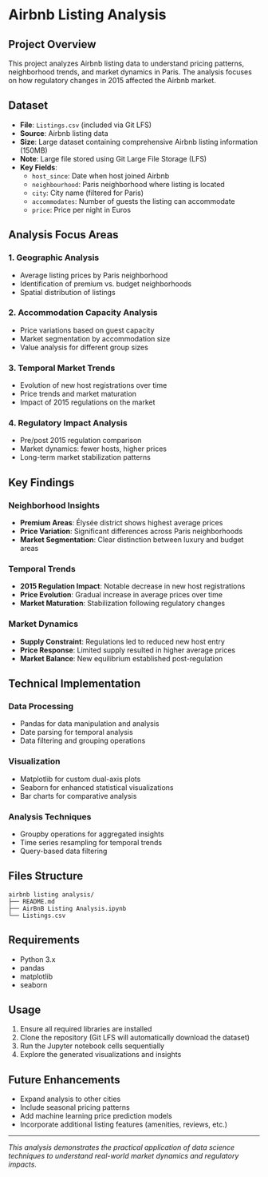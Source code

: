 # Airbnb Listing Analysis

## Project Overview
This project analyzes Airbnb listing data to understand pricing patterns, neighborhood trends, and market dynamics in Paris. The analysis focuses on how regulatory changes in 2015 affected the Airbnb market.

## Dataset
- **File**: `Listings.csv` (included via Git LFS)
- **Source**: Airbnb listing data
- **Size**: Large dataset containing comprehensive Airbnb listing information (150MB)
- **Note**: Large file stored using Git Large File Storage (LFS)
- **Key Fields**: 
  - `host_since`: Date when host joined Airbnb
  - `neighbourhood`: Paris neighborhood where listing is located
  - `city`: City name (filtered for Paris)
  - `accommodates`: Number of guests the listing can accommodate
  - `price`: Price per night in Euros

## Analysis Focus Areas

### 1. Geographic Analysis
- Average listing prices by Paris neighborhood
- Identification of premium vs. budget neighborhoods
- Spatial distribution of listings

### 2. Accommodation Capacity Analysis
- Price variations based on guest capacity
- Market segmentation by accommodation size
- Value analysis for different group sizes

### 3. Temporal Market Trends
- Evolution of new host registrations over time
- Price trends and market maturation
- Impact of 2015 regulations on the market

### 4. Regulatory Impact Analysis
- Pre/post 2015 regulation comparison
- Market dynamics: fewer hosts, higher prices
- Long-term market stabilization patterns

## Key Findings

### Neighborhood Insights
- **Premium Areas**: Élysée district shows highest average prices
- **Price Variation**: Significant differences across Paris neighborhoods
- **Market Segmentation**: Clear distinction between luxury and budget areas

### Temporal Trends
- **2015 Regulation Impact**: Notable decrease in new host registrations
- **Price Evolution**: Gradual increase in average prices over time
- **Market Maturation**: Stabilization following regulatory changes

### Market Dynamics
- **Supply Constraint**: Regulations led to reduced new host entry
- **Price Response**: Limited supply resulted in higher average prices
- **Market Balance**: New equilibrium established post-regulation

## Technical Implementation

### Data Processing
- Pandas for data manipulation and analysis
- Date parsing for temporal analysis
- Data filtering and grouping operations

### Visualization
- Matplotlib for custom dual-axis plots
- Seaborn for enhanced statistical visualizations
- Bar charts for comparative analysis

### Analysis Techniques
- Groupby operations for aggregated insights
- Time series resampling for temporal trends
- Query-based data filtering

## Files Structure
```
airbnb listing analysis/
├── README.md
├── AirBnB Listing Analysis.ipynb
└── Listings.csv
```

## Requirements
- Python 3.x
- pandas
- matplotlib
- seaborn

## Usage
1. Ensure all required libraries are installed
2. Clone the repository (Git LFS will automatically download the dataset)
3. Run the Jupyter notebook cells sequentially
4. Explore the generated visualizations and insights

## Future Enhancements
- Expand analysis to other cities
- Include seasonal pricing patterns
- Add machine learning price prediction models
- Incorporate additional listing features (amenities, reviews, etc.)

---
*This analysis demonstrates the practical application of data science techniques to understand real-world market dynamics and regulatory impacts.*
